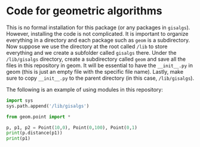 # Code for geometric algorithms

This is no formal installation for this package (or any packages in `gisalgs`). However, installing the code is not complicated. It is important to organize everything in a directory and each package such as `geom` is a subdirectory. Now suppose we use the directory at the root called `/lib` to store everything and we create a subfolder called `gisalgs` there. Under the `/lib/gisalgs` directory, create a subdirectory called `geom` and save all the files in this repository in geom. It will be essential to have the `__init__.py` in geom (this is just an empty file with the specific file name). Lastly, make sure to copy `__init__.py` to the parent directory (in this case, `/lib/gisalgs`).

The following is an example of using modules in this repository:

```python
import sys
sys.path.append('/lib/gisalgs')

from geom.point import *

p, p1, p2 = Point(10,0), Point(0,100), Point(0,1)
print(p.distance(p1))
print(p1)
```
